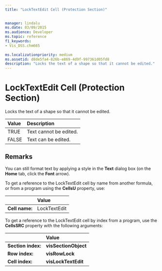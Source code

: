 ```yaml
---
title: "LockTextEdit Cell (Protection Section)"
 
 
manager: lindalu
ms.date: 03/09/2015
ms.audience: Developer
ms.topic: reference
f1_keywords:
- Vis_DSS.chm665
 
ms.localizationpriority: medium
ms.assetid: d8de5fa4-826b-e869-4d9f-997361d05fd8
description: "Locks the text of a shape so that it cannot be edited."
---
```


# LockTextEdit Cell (Protection Section)

Locks the text of a shape so that it cannot be edited.
  
|**Value**|**Description**|
|:-----|:-----|
|TRUE  <br/> |Text cannot be edited. |
| FALSE  <br/> | Text can be edited. |
   
## Remarks

You can still format text by applying a style in the **Text** dialog box (on the **Home** tab, click the **Font** arrow). 
  
To get a reference to the LockTextEdit cell by name from another formula, or from a program using the **CellsU** property, use: 
  
||Value |
|:-----|:-----|
| **Cell name:**  <br/> | LockTextEdit  <br/> |
   
To get a reference to the LockTextEdit cell by index from a program, use the **CellsSRC** property with the following arguments: 
  
||Value |
|:-----|:-----|
| **Section index:**  <br/> |**visSectionObject** <br/> |
| **Row index:**  <br/> |**visRowLock** <br/> |
| **Cell index:**  <br/> |**visLockTextEdit** <br/> |
   

